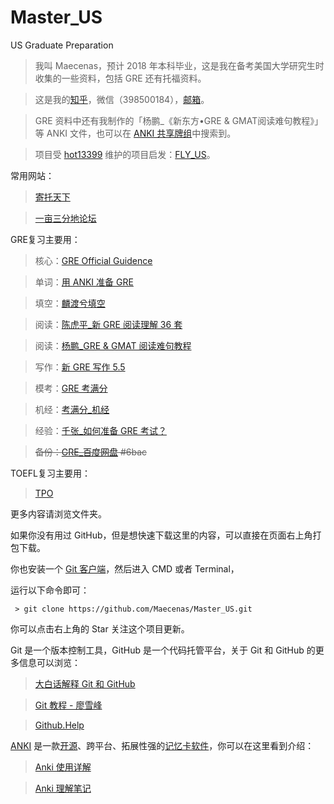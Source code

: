 # Master_US
US Graduate Preparation

 > 我叫 Maecenas，预计 2018 年本科毕业，这是我在备考美国大学研究生时收集的一些资料，包括 GRE 还有托福资料。
 
 > 这是我的[知乎](https://www.zhihu.com/people/li-xiang-85-86)，微信（398500184），[邮箱](mailto:lx70716@gmail.com)。
 
 > GRE 资料中还有我制作的「杨鹏_《新东方•GRE & GMAT阅读难句教程》」等 ANKI 文件，也可以在 [ANKI 共享牌组](https://ankiweb.net/shared/decks/)中搜索到。
 
 > 项目受 [hot13399](https://github.com/hot13399) 维护的项目启发：[FLY_US](https://github.com/hot13399/FLY_US/)。

常用网站：
  
  > [寄托天下]
  
  > [一亩三分地论坛]

GRE复习主要用：
  
  > 核心：[GRE Official Guidence]
  
  > 单词：[用 ANKI 准备 GRE]
 
  > 填空：[麟渡兮填空]
  
  > 阅读：[陈虎平_新 GRE 阅读理解 36 套]
    
  > 阅读：[杨鹏_GRE & GMAT 阅读难句教程]
  
  > 写作：[新 GRE 写作 5.5]
  
  > 模考：[GRE 考满分]
  
  > 机经：[考满分_机经]
  
  > 经验：[千张_如何准备 GRE 考试？]
  
  > ~~备份：[GRE_百度网盘](https://pan.baidu.com/s/1kU8Xz99) #6bac~~

TOEFL复习主要用：

  > [TPO]

 更多内容请浏览文件夹。

如果你没有用过 GitHub，但是想快速下载这里的内容，可以直接在页面右上角打包下载。

你也安装一个 [Git 客户端]，然后进入 CMD 或者 Terminal，

运行以下命令即可：

` > git clone https://github.com/Maecenas/Master_US.git`
  
你可以点击右上角的 Star 关注这个项目更新。

Git 是一个版本控制工具，GitHub 是一个代码托管平台，关于 Git 和 GitHub 的更多信息可以浏览：

  > [大白话解释 Git 和 GitHub]
  
  > [Git 教程 - 廖雪峰]
  
  > [Github.Help]

[ANKI](https://apps.ankiweb.net/) 是一款[开源](https://github.com/dae/anki)、跨平台、拓展性强的[记忆卡软件](https://en.wikipedia.org/wiki/List_of_flashcard_software)，你可以在这里看到介绍：

  > [Anki 使用详解](https://sspai.com/post/39951)
  
  > [Anki 理解笔记](https://lixingcong.github.io/2016/11/15/anki-doc/)

[一亩三分地论坛]:
http://www.1point3acres.com/
[寄托天下]:
http://bbs.gter.net/
[GRE 考满分]: 
https://gre.kmf.com/
[千张_如何准备 GRE 考试？]: 
https://www.zhihu.com/question/19767285/answer/149894118
[Git 客户端]: 
http://git-scm.com/downloads
[大白话解释 Git 和 GitHub]: 
http://blog.jobbole.com/111187/
[Git 教程 - 廖雪峰]: 
https://www.liaoxuefeng.com/wiki/0013739516305929606dd18361248578c67b8067c8c017b000
[Github.Help]: 
https://help.github.com/articles/set-up-git/
[GRE Official Guidence]: 
https://github.com/Maecenas/Master_US/tree/master/GRE/GRE%20Guidance/recommended
[用 ANKI 准备 GRE]: 
https://github.com/Maecenas/Master_US/tree/master/GRE/%E5%8D%95%E8%AF%8D/recommended/ANKI
[麟渡兮填空]: https://github.com/Maecenas/Master_US/blob/master/GRE/%E5%A1%AB%E7%A9%BA/recommended/%E9%BA%9F%E6%B8%A1%E5%85%AE%E5%A1%AB%E7%A9%BA%20(%E6%B0%91%E5%9C%8B103%E5%B9%B412%E6%9C%88%E7%89%88)_%E5%85%A8.pdf
[陈虎平_新 GRE 阅读理解 36 套]: https://github.com/Maecenas/Master_US/blob/master/GRE/%E9%98%85%E8%AF%BB/recommended/%E9%99%88%E8%99%8E%E5%B9%B3_%E6%96%B0GRE%E9%98%85%E8%AF%BB%E7%90%86%E8%A7%A336%E5%A5%97.pdf
[杨鹏_GRE & GMAT 阅读难句教程]: https://github.com/Maecenas/Master_US/blob/master/GRE/%E9%98%85%E8%AF%BB/recommended/%E6%9D%A8%E9%B9%8FGRE%E9%95%BF%E9%9A%BE%E5%8F%A5.doc
[新 GRE 写作 5.5]: 
https://github.com/Maecenas/Master_US/blob/master/GRE/%E5%86%99%E4%BD%9C/%E6%96%B0GRE%E5%86%99%E4%BD%9C5.5.pdf
[考满分_机经]: 
https://github.com/Maecenas/Master_US/tree/master/GRE/%E6%9C%BA%E7%BB%8F/recommended
[TPO]: 
http://bbs.zhan.com/forum-41-1.html
